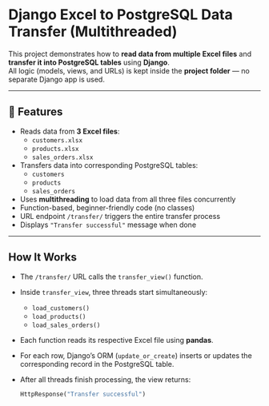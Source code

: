 # Django Excel to PostgreSQL Data Transfer (Multithreaded)

This project demonstrates how to **read data from multiple Excel files** and **transfer it into PostgreSQL tables** using **Django**.  
All logic (models, views, and URLs) is kept inside the **project folder** — no separate Django app is used.

---

## 🚀 Features

- Reads data from **3 Excel files**:
  - `customers.xlsx`
  - `products.xlsx`
  - `sales_orders.xlsx`
- Transfers data into corresponding PostgreSQL tables:
  - `customers`
  - `products`
  - `sales_orders`
- Uses **multithreading** to load data from all three files concurrently
- Function-based, beginner-friendly code (no classes)
- URL endpoint `/transfer/` triggers the entire transfer process
- Displays `"Transfer successful"` message when done

---

## How It Works

- The `/transfer/` URL calls the `transfer_view()` function.

- Inside `transfer_view`, three threads start simultaneously:
  - `load_customers()`
  - `load_products()`
  - `load_sales_orders()`

- Each function reads its respective Excel file using **pandas**.

- For each row, Django’s ORM (`update_or_create`) inserts or updates the corresponding record in the PostgreSQL table.

- After all threads finish processing, the view returns:

  ```python
  HttpResponse("Transfer successful")
